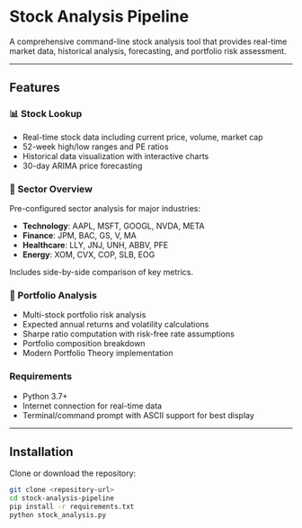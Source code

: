 # Stock Analysis Pipeline
A comprehensive command-line stock analysis tool that provides real-time market data, historical analysis, forecasting, and portfolio risk assessment.

---

## Features

### 📊 Stock Lookup
- Real-time stock data including current price, volume, market cap  
- 52-week high/low ranges and PE ratios  
- Historical data visualization with interactive charts  
- 30-day ARIMA price forecasting  

### 🏢 Sector Overview
Pre-configured sector analysis for major industries:
- **Technology**: AAPL, MSFT, GOOGL, NVDA, META  
- **Finance**: JPM, BAC, GS, V, MA  
- **Healthcare**: LLY, JNJ, UNH, ABBV, PFE  
- **Energy**: XOM, CVX, COP, SLB, EOG  

Includes side-by-side comparison of key metrics.

### 💼 Portfolio Analysis
- Multi-stock portfolio risk analysis  
- Expected annual returns and volatility calculations  
- Sharpe ratio computation with risk-free rate assumptions  
- Portfolio composition breakdown  
- Modern Portfolio Theory implementation  

### Requirements
- Python 3.7+
- Internet connection for real-time data
- Terminal/command prompt with ASCII support for best display

---

## Installation
Clone or download the repository:
```bash
git clone <repository-url>
cd stock-analysis-pipeline
pip install -r requirements.txt
python stock_analysis.py

